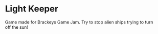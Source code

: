 # Light Keeper
Game made for Brackeys Game Jam. Try to stop alien ships trying to turn off the sun!
